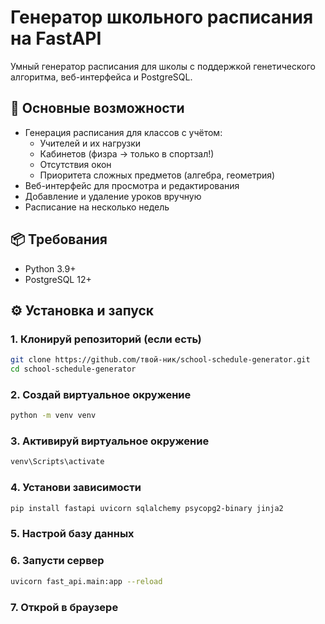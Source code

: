 # Генератор школьного расписания на FastAPI

Умный генератор расписания для школы с поддержкой генетического алгоритма, веб-интерфейса и PostgreSQL.

## 🚀 Основные возможности

- Генерация расписания для классов с учётом:
  - Учителей и их нагрузки
  - Кабинетов (физра → только в спортзал!)
  - Отсутствия окон
  - Приоритета сложных предметов (алгебра, геометрия)
- Веб-интерфейс для просмотра и редактирования
- Добавление и удаление уроков вручную
- Расписание на несколько недель

## 📦 Требования

- Python 3.9+
- PostgreSQL 12+

## ⚙️ Установка и запуск

### 1. Клонируй репозиторий (если есть)

```bash
git clone https://github.com/твой-ник/school-schedule-generator.git
cd school-schedule-generator
```
### 2. Создай виртуальное окружение

```bash
python -m venv venv
```

### 3. Активируй виртуальное окружение

```bash
venv\Scripts\activate
```

### 4. Установи зависимости

```bash
pip install fastapi uvicorn sqlalchemy psycopg2-binary jinja2
```

### 5. Настрой базу данных

### 6. Запусти сервер

```bash
uvicorn fast_api.main:app --reload
```

### 7. Открой в браузере
